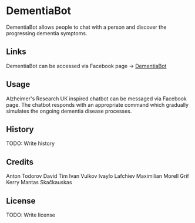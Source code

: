 # DementiaBot

DementiaBot allows people to chat with a person and discover the progressing dementia symptoms.

## Links

DementiaBot can be accessed via Facebook page -> [DementiaBot](https://www.facebook.com/DementiaBot/)

## Usage

Alzheimer's Research UK inspired chatbot can be messaged via Facebook page. The chatbot responds with an appropriate command which gradually simulates the ongoing dementia disease processes.

## History

TODO: Write history

## Credits

Anton Todorov
David Tim
Ivan Vulkov
Ivaylo Lafchiev
Maximilian Morell
Grif Kerry
Mantas Skačkauskas

## License

TODO: Write license
